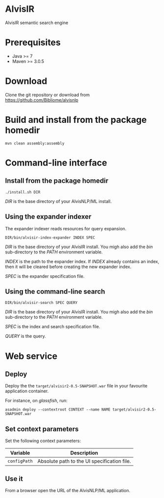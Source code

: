 # AlvisIR

AlvisIR semantic search engine

# Prerequisites

* Java >= 7
* Maven >= 3.0.5

# Download

Clone the git repository or download from https://github.com/Bibliome/alvisnlp

# Build and install from the package homedir

`mvn clean assembly:assembly`

# Command-line interface

## Install from the package homedir

`./install.sh DIR`

*DIR* is the base directory of your AlvisNLP/ML install.

## Using the expander indexer

The expander indexer reads resources for query expansion.

`DIR/bin/alvisir-index-expander INDEX SPEC`

*DIR* is the base directory of your AlvisIR install. You migh also add the *bin* sub-directory to the *PATH* environment variable.

*INDEX* is the path to the expander index. If *INDEX* already contains an index, then it will be cleared before creating the new expander index.

*SPEC* is the expander specification file.

## Using the command-line search

`DIR/bin/alvisir-search SPEC QUERY`

*DIR* is the base directory of your AlvisIR install. You migh also add the *bin* sub-directory to the *PATH* environment variable.

*SPEC* is the index and search specification file.

*QUERY* is the query.

# Web service

## Deploy

Deploy the the `target/alvisir2-0.5-SNAPSHOT.war` file in your favourite application container.

For instance, on *glassfish*, run:

`asadmin deploy --contextroot CONTEXT --name NAME target/alvisir2-0.5-SNAPSHOT.war`

## Set context parameters

Set the following context parameters:

| Variable | Description |
| --- | --- |
| `configPath` | Absolute path to the UI specification file. |

## Use it

From a browser open the URL of the AlvisNLP/ML application.
